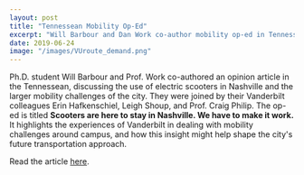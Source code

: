 ```yaml
---
layout: post
title: "Tennessean Mobility Op-Ed"
excerpt: "Will Barbour and Dan Work co-author mobility op-ed in Tennessean with Vanderbilt colleagues"
date: 2019-06-24
image: "/images/VUroute_demand.png"
---
```


Ph.D. student Will Barbour and Prof. Work co-authored an opinion article in the Tennessean, discussing the use of electric scooters in Nashville and the larger mobility challenges of the city. They were joined by their Vanderbilt colleagues Erin Hafkenschiel, Leigh Shoup, and Prof. Craig Philip. The op-ed is titled **Scooters are here to stay in Nashville. We have to make it work.** It highlights the experiences of Vanderbilt in dealing with mobility challenges around campus, and how this insight might help shape the city's future transportation approach.

Read the article [here](https://www.tennessean.com/story/opinion/2019/06/24/scooters-here-stay-nashville/1525691001/).